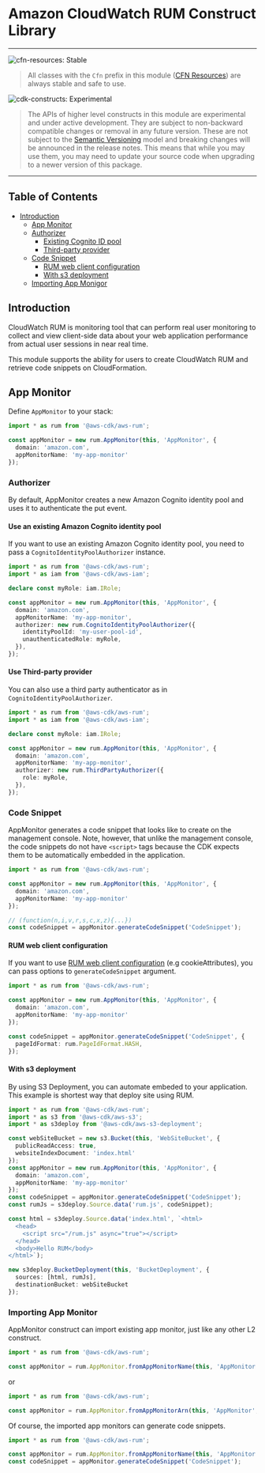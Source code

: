 # Amazon CloudWatch RUM Construct Library
<!--BEGIN STABILITY BANNER-->

---

![cfn-resources: Stable](https://img.shields.io/badge/cfn--resources-stable-success.svg?style=for-the-badge)

> All classes with the `Cfn` prefix in this module ([CFN Resources]) are always stable and safe to use.
>
> [CFN Resources]: https://docs.aws.amazon.com/cdk/latest/guide/constructs.html#constructs_lib

![cdk-constructs: Experimental](https://img.shields.io/badge/cdk--constructs-experimental-important.svg?style=for-the-badge)

> The APIs of higher level constructs in this module are experimental and under active development.
> They are subject to non-backward compatible changes or removal in any future version. These are
> not subject to the [Semantic Versioning](https://semver.org/) model and breaking changes will be
> announced in the release notes. This means that while you may use them, you may need to update
> your source code when upgrading to a newer version of this package.

---

<!--END STABILITY BANNER-->

## Table of Contents

- [Introduction](#introduction)
  - [App Monitor](#appmonitor)
  - [Authorizer](#authorizer)
    - [Existing Cognito ID pool](#use-an-existing-amazon-cognito-identity-pool)
    - [Third-party provider](#use-third-party-provider)
  - [Code Snippet](#code-snippet)
    - [RUM web client configuration](#rum-web-client-configuration)
    - [With s3 deployment](#with-s3-deployment)
  - [Importing App Monigor](#importing-app-monitor)

## Introduction

CloudWatch RUM is monitoring tool that can perform real user monitoring to collect and view client-side data about your web application performance from actual user sessions in near real time.

This module supports the ability for users to create CloudWatch RUM and retrieve code snippets on CloudFormation.

## App Monitor

Define `AppMonitor` to your stack:

```ts
import * as rum from '@aws-cdk/aws-rum';

const appMonitor = new rum.AppMonitor(this, 'AppMonitor', {
  domain: 'amazon.com',
  appMonitorName: 'my-app-monitor'
});
```

### Authorizer

By default, AppMonitor creates a new Amazon Cognito identity pool and uses it to authenticate the put event.

#### Use an existing Amazon Cognito identity pool

If you want to use an existing Amazon Cognito identity pool, you need to pass a `CognitoIdentityPoolAuthorizer` instance.

```ts
import * as rum from '@aws-cdk/aws-rum';
import * as iam from '@aws-cdk/aws-iam';

declare const myRole: iam.IRole;

const appMonitor = new rum.AppMonitor(this, 'AppMonitor', {
  domain: 'amazon.com',
  appMonitorName: 'my-app-monitor',
  authorizer: new rum.CognitoIdentityPoolAuthorizer({
    identityPoolId: 'my-user-pool-id',
    unauthenticatedRole: myRole,
  }),
});
```

#### Use Third-party provider

You can also use a third party authenticator as in `CognitoIdentityPoolAuthorizer`.

```ts
import * as rum from '@aws-cdk/aws-rum';
import * as iam from '@aws-cdk/aws-iam';

declare const myRole: iam.IRole;

const appMonitor = new rum.AppMonitor(this, 'AppMonitor', {
  domain: 'amazon.com',
  appMonitorName: 'my-app-monitor',
  authorizer: new rum.ThirdPartyAuthorizer({
    role: myRole,
  }),
});
```

### Code Snippet

AppMonitor generates a code snippet that looks like to create on the management console. Note, however, that unlike the management console, the code snippets do not have `<script>` tags because the CDK expects them to be automatically embedded in the application.

```ts
import * as rum from '@aws-cdk/aws-rum';

const appMonitor = new rum.AppMonitor(this, 'AppMonitor', {
  domain: 'amazon.com',
  appMonitorName: 'my-app-monitor'
});

// (function(n,i,v,r,s,c,x,z){...})
const codeSnippet = appMonitor.generateCodeSnippet('CodeSnippet');
```

#### RUM web client configuration

If you want to use [RUM web client configuration](https://github.com/aws-observability/aws-rum-web/blob/main/docs/cdn_installation.md) (e.g cookieAttributes), you can pass options to `generateCodeSnippet` argument.

```ts
import * as rum from '@aws-cdk/aws-rum';

const appMonitor = new rum.AppMonitor(this, 'AppMonitor', {
  domain: 'amazon.com',
  appMonitorName: 'my-app-monitor'
});

const codeSnippet = appMonitor.generateCodeSnippet('CodeSnippet', {
  pageIdFormat: rum.PageIdFormat.HASH,
});
```

#### With s3 deployment

By using S3 Deployment, you can automate embeded to your application.
This example is shortest way that deploy site using RUM.

```ts
import * as rum from '@aws-cdk/aws-rum';
import * as s3 from '@aws-cdk/aws-s3';
import * as s3deploy from '@aws-cdk/aws-s3-deployment';

const webSiteBucket = new s3.Bucket(this, 'WebSiteBucket', {
  publicReadAccess: true,
  websiteIndexDocument: 'index.html'
});
const appMonitor = new rum.AppMonitor(this, 'AppMonitor', {
  domain: 'amazon.com',
  appMonitorName: 'my-app-monitor'
});
const codeSnippet = appMonitor.generateCodeSnippet('CodeSnippet');
const rumJs = s3deploy.Source.data('rum.js', codeSnippet);

const html = s3deploy.Source.data('index.html', `<html>
  <head>
    <script src="/rum.js" async="true"></script>
  </head>
  <body>Hello RUM</body>
</html>`);

new s3deploy.BucketDeployment(this, 'BucketDeployment', {
  sources: [html, rumJs],
  destinationBucket: webSiteBucket
});
```

### Importing App Monitor

AppMonitor construct can import existing app monitor, just like any other L2 construct.

```ts
import * as rum from '@aws-cdk/aws-rum';

const appMonitor = rum.AppMonitor.fromAppMonitorName(this, 'AppMonitor', 'AppMonitorName');
```

or

```ts
import * as rum from '@aws-cdk/aws-rum';

const appMonitor = rum.AppMonitor.fromAppMonitorArn(this, 'AppMonitor', 'arn:aws:rum:some-region:1111111:appmonitor/my-app-monitor');
```

Of course, the imported app monitors can generate code snippets.

```ts
import * as rum from '@aws-cdk/aws-rum';

const appMonitor = rum.AppMonitor.fromAppMonitorName(this, 'AppMonitor', 'AppMonitorName');
const codeSnippet = appMonitor.generateCodeSnippet('CodeSnippet');
```
